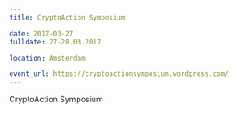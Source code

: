 ```yaml
---
title: CryptoAction Symposium

date: 2017-03-27
fulldate: 27-28.03.2017

location: Amsterdam

event_url: https://cryptoactionsymposium.wordpress.com/
---
```


CryptoAction Symposium
